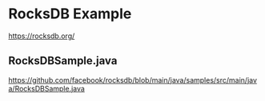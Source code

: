 # RocksDB Example #

<https://rocksdb.org/>

## RocksDBSample.java ##

<https://github.com/facebook/rocksdb/blob/main/java/samples/src/main/java/RocksDBSample.java>
